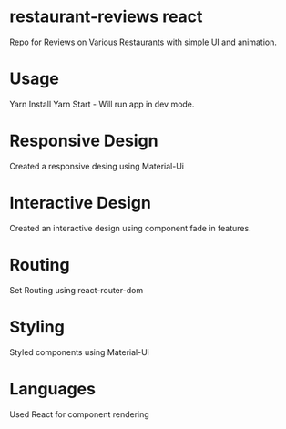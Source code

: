 # restaurant-reviews react
 Repo for Reviews on Various Restaurants with simple UI and animation.

# Usage
Yarn Install
Yarn Start - Will run app in dev mode. 

# Responsive Design
Created a responsive desing using Material-Ui 

# Interactive Design 
Created an interactive design using component fade in features. 

# Routing 
Set Routing using react-router-dom 

# Styling
Styled components using Material-Ui

# Languages
Used React for component rendering

